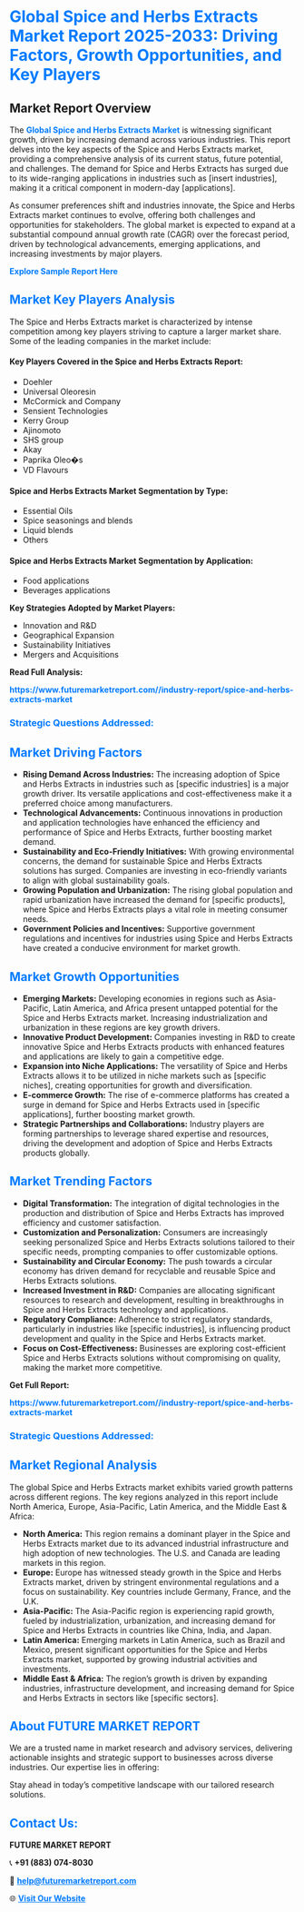 <h1 style="color: #007BFF;">Global Spice and Herbs Extracts Market Report 2025-2033: Driving Factors, Growth Opportunities, and Key Players</h1>

<section id="overview">
<h2>Market Report Overview</h2>
<p>The <a href="https://www.futuremarketreport.com//industry-report/spice-and-herbs-extracts-market" style="color: #007BFF; text-decoration: none;"><strong>Global Spice and Herbs Extracts Market</strong></a> is witnessing significant growth, driven by increasing demand across various industries. This report delves into the key aspects of the Spice and Herbs Extracts market, providing a comprehensive analysis of its current status, future potential, and challenges. The demand for Spice and Herbs Extracts has surged due to its wide-ranging applications in industries such as [insert industries], making it a critical component in modern-day [applications].</p>
<p>As consumer preferences shift and industries innovate, the Spice and Herbs Extracts market continues to evolve, offering both challenges and opportunities for stakeholders. The global market is expected to expand at a substantial compound annual growth rate (CAGR) over the forecast period, driven by technological advancements, emerging applications, and increasing investments by major players.</p>
</section>

<section id="overview">
<p><a href="https://www.futuremarketreport.com//request-sample/reportId=47902" style="color: #007BFF; text-decoration: none;"><strong>Explore Sample Report Here</strong></a></p>
</section>

<section id="key-players">
<h2 style="color: #007BFF;">Market Key Players Analysis</h2>
<p>The Spice and Herbs Extracts market is characterized by intense competition among key players striving to capture a larger market share. Some of the leading companies in the market include:</p>
<h4>Key Players Covered in the Spice and Herbs Extracts Report:</h4>
<ul><li>Doehler</li><li>Universal Oleoresin</li><li>McCormick and Company</li><li>Sensient Technologies</li><li>Kerry Group</li><li>Ajinomoto</li><li>SHS group</li><li>Akay</li><li>Paprika Oleo�s</li><li>VD Flavours</li></ul>
<h4>Spice and Herbs Extracts Market Segmentation by Type:</h4>
<ul><li>Essential Oils</li><li>Spice seasonings and blends</li><li>Liquid blends</li><li>Others</li></ul>

<h4>Spice and Herbs Extracts Market Segmentation by Application:</h4>
<ul><li>Food applications</li><li>Beverages applications</li></ul>
<p><strong>Key Strategies Adopted by Market Players:</strong></p>
<ul>
<li>Innovation and R&D</li>
<li>Geographical Expansion</li>
<li>Sustainability Initiatives</li>
<li>Mergers and Acquisitions</li>
</ul>
</section>

<section>
<p><strong>Read Full Analysis: </strong></p><a href="https://www.futuremarketreport.com//industry-report/spice-and-herbs-extracts-market" style="color: #007BFF; text-decoration: none;"><strong>https://www.futuremarketreport.com//industry-report/spice-and-herbs-extracts-market</strong></a>
<h3 style="color: #007BFF;">Strategic Questions Addressed:</h3>
</section>

<section id="driving-factors">
<h2 style="color: #007BFF;">Market Driving Factors</h2>
<ul>
<li><strong>Rising Demand Across Industries:</strong> The increasing adoption of Spice and Herbs Extracts in industries such as [specific industries] is a major growth driver. Its versatile applications and cost-effectiveness make it a preferred choice among manufacturers.</li>
<li><strong>Technological Advancements:</strong> Continuous innovations in production and application technologies have enhanced the efficiency and performance of Spice and Herbs Extracts, further boosting market demand.</li>
<li><strong>Sustainability and Eco-Friendly Initiatives:</strong> With growing environmental concerns, the demand for sustainable Spice and Herbs Extracts solutions has surged. Companies are investing in eco-friendly variants to align with global sustainability goals.</li>
<li><strong>Growing Population and Urbanization:</strong> The rising global population and rapid urbanization have increased the demand for [specific products], where Spice and Herbs Extracts plays a vital role in meeting consumer needs.</li>
<li><strong>Government Policies and Incentives:</strong> Supportive government regulations and incentives for industries using Spice and Herbs Extracts have created a conducive environment for market growth.</li>
</ul>
</section>

<section id="growth-opportunities">
<h2 style="color: #007BFF;">Market Growth Opportunities</h2>
<ul>
<li><strong>Emerging Markets:</strong> Developing economies in regions such as Asia-Pacific, Latin America, and Africa present untapped potential for the Spice and Herbs Extracts market. Increasing industrialization and urbanization in these regions are key growth drivers.</li>
<li><strong>Innovative Product Development:</strong> Companies investing in R&D to create innovative Spice and Herbs Extracts products with enhanced features and applications are likely to gain a competitive edge.</li>
<li><strong>Expansion into Niche Applications:</strong> The versatility of Spice and Herbs Extracts allows it to be utilized in niche markets such as [specific niches], creating opportunities for growth and diversification.</li>
<li><strong>E-commerce Growth:</strong> The rise of e-commerce platforms has created a surge in demand for Spice and Herbs Extracts used in [specific applications], further boosting market growth.</li>
<li><strong>Strategic Partnerships and Collaborations:</strong> Industry players are forming partnerships to leverage shared expertise and resources, driving the development and adoption of Spice and Herbs Extracts products globally.</li>
</ul>
</section>

<section id="trending-factors">
<h2 style="color: #007BFF;">Market Trending Factors</h2>
<ul>
<li><strong>Digital Transformation:</strong> The integration of digital technologies in the production and distribution of Spice and Herbs Extracts has improved efficiency and customer satisfaction.</li>
<li><strong>Customization and Personalization:</strong> Consumers are increasingly seeking personalized Spice and Herbs Extracts solutions tailored to their specific needs, prompting companies to offer customizable options.</li>
<li><strong>Sustainability and Circular Economy:</strong> The push towards a circular economy has driven demand for recyclable and reusable Spice and Herbs Extracts solutions.</li>
<li><strong>Increased Investment in R&D:</strong> Companies are allocating significant resources to research and development, resulting in breakthroughs in Spice and Herbs Extracts technology and applications.</li>
<li><strong>Regulatory Compliance:</strong> Adherence to strict regulatory standards, particularly in industries like [specific industries], is influencing product development and quality in the Spice and Herbs Extracts market.</li>
<li><strong>Focus on Cost-Effectiveness:</strong> Businesses are exploring cost-efficient Spice and Herbs Extracts solutions without compromising on quality, making the market more competitive.</li>
</ul>
</section>

<section>
<p><strong>Get Full Report: </strong></p><a href="https://www.futuremarketreport.com//industry-report/spice-and-herbs-extracts-market" style="color: #007BFF; text-decoration: none;"><strong>https://www.futuremarketreport.com//industry-report/spice-and-herbs-extracts-market</strong></a>
<h3 style="color: #007BFF;">Strategic Questions Addressed:</h3>
</section>


<section id="regional-analysis">
<h2 style="color: #007BFF;">Market Regional Analysis</h2>
<p>The global Spice and Herbs Extracts market exhibits varied growth patterns across different regions. The key regions analyzed in this report include North America, Europe, Asia-Pacific, Latin America, and the Middle East & Africa:</p>
<ul>
<li><strong>North America:</strong> This region remains a dominant player in the Spice and Herbs Extracts market due to its advanced industrial infrastructure and high adoption of new technologies. The U.S. and Canada are leading markets in this region.</li>
<li><strong>Europe:</strong> Europe has witnessed steady growth in the Spice and Herbs Extracts market, driven by stringent environmental regulations and a focus on sustainability. Key countries include Germany, France, and the U.K.</li>
<li><strong>Asia-Pacific:</strong> The Asia-Pacific region is experiencing rapid growth, fueled by industrialization, urbanization, and increasing demand for Spice and Herbs Extracts in countries like China, India, and Japan.</li>
<li><strong>Latin America:</strong> Emerging markets in Latin America, such as Brazil and Mexico, present significant opportunities for the Spice and Herbs Extracts market, supported by growing industrial activities and investments.</li>
<li><strong>Middle East & Africa:</strong> The region’s growth is driven by expanding industries, infrastructure development, and increasing demand for Spice and Herbs Extracts in sectors like [specific sectors].</li>
</ul>
</section>

<footer>
<h2 style="color: #007BFF;">About FUTURE MARKET REPORT</h2>
<p>We are a trusted name in market research and advisory services, delivering actionable insights and strategic support to businesses across diverse industries. Our expertise lies in offering:</p>

<p>Stay ahead in today’s competitive landscape with our tailored research solutions.</p>

<h2 style="color: #007BFF;">Contact Us:</h2>
<p><strong>FUTURE MARKET REPORT</strong></p>
<p>📞 <strong>+91 (883) 074-8030</strong></p>
<p>📧 <strong><a href="mailto:help@futuremarketreport.com" style="color: #007BFF;">help@futuremarketreport.com</a></strong></p>
<p>🌐 <strong><a href="https://www.futuremarketreport.com/" style="color: #007BFF;">Visit Our Website</a></strong></p>
</footer>